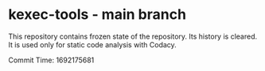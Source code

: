# kexec-tools - main branch

This repository contains frozen state of the repository.
Its history is cleared. It is used only for static code
analysis with Codacy.

Commit Time: 1692175681